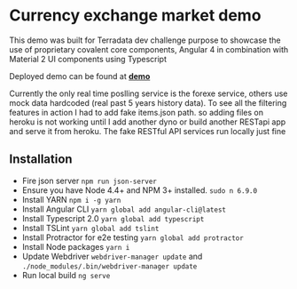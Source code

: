 # Currency exchange market demo

This demo was built for Terradata dev challenge purpose to showcase the use of proprietary covalent core components, 
Angular 4 in combination with Material 2 UI components using Typescript

Deployed demo can be found at  [**demo**](https://currency-market.herokuapp.com/)

Currently the only real time poslling service is the forexe service, others use mock data hardcoded (real past 5 years history data). 
To see all the filtering features in action I had to add fake items.json path. so adding files on heroku is not working until I add another dyno
or build another RESTapi app and serve it from heroku. The fake RESTful API services run locally just fine

## Installation


* Fire json server `npm run json-server`
* Ensure you have Node 4.4+ and NPM 3+ installed. `sudo n 6.9.0`
* Install YARN `npm i -g yarn`
* Install Angular CLI `yarn global add angular-cli@latest`
* Install Typescript 2.0 `yarn global add typescript`
* Install TSLint `yarn global add tslint`
* Install Protractor for e2e testing `yarn global add protractor`
* Install Node packages `yarn i`
* Update Webdriver `webdriver-manager update` and `./node_modules/.bin/webdriver-manager update`
* Run local build `ng serve`




